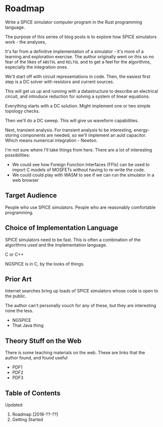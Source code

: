 Roadmap
===============================================

Write a SPICE simulator computer program in the Rust programming language.

The purpose of this series of blog posts is to explore how SPICE simulators
work - the analyses, 

It's far from a definitive implementation of a simulator - it's more of a 
learning and exploration exercise. The author originally went on this so no fear
of the likes of `ABSTOL` and `RELTOL` and to get a feel for the algorithms,
especially the integration ones.


We'll start off with circuit representations in code. Then, the easiest first
step is a DC solver with resistors and current sources. 

This will get us up and running with a datastructure to describe an electrical
circuit, and introduce reduction for solving a system of linear equations.

Everything starts with a DC solution.
Might implement one or two simple topology checks.

Then we'll do a DC sweep. This will give us waveform capabilities.

Next, transient analysis. For transient analysis to be interesting, energy-storing
components are needed, so we'll implement an auld capacitor. Which means numerical
integration - Newton.


I'm not sure where I'll take things from here. There are a lot of interesting
possibilities:
* We could see how Foreign Function Interfaces (FFIs) can be used to import C models
  of MOSFETs without having to re-write the code.
* We could could play with WASM to see if we can run the simulator in a web browser



Target Audience
-----------------------------------------------

People who use SPICE simulators. People who are reasonably comfortable programming.



Choice of Implementation Language
----------------------------------------------

SPICE simulators need to be fast. This is often a combination of the algorithms used
and the implementation language.

C or C++

NGSPICE is in C, by the looks of things.



Prior Art
----------------------------------------------
Internet searches bring up loads of SPICE simulators whose code is open to the
public. 

The author can't personally vouch for any of these, but they are interesting
none the less.

* NGSPICE
* That Java thing



Theory Stuff on the Web
--------------------------------------------
There is some teaching materials on the web. These are links that the author found,
and found useful

* PDF1
* PDF2
* PDF3


Table of Contents
---------------------------------------------

Updated

1. Roadmap [2018-??-??]
2. Getting Started




